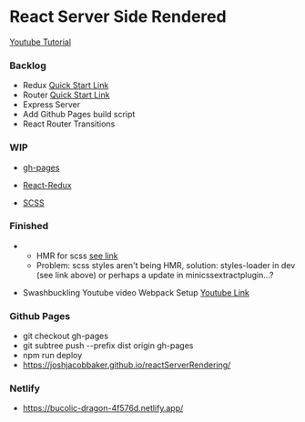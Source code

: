 # React Server Side Rendered

[Youtube Tutorial]("https://www.youtube.com/watch?v=JsX_iCZPyOM")

### Backlog

- Redux [Quick Start Link]("https://react-redux.js.org/tutorials/quick-start")
- Router [Quick Start Link]("https://github.com/remix-run/react-router/blob/main/docs/getting-started/tutorial.md")
- Express Server
- Add Github Pages build script
- React Router Transitions

### WIP

- [gh-pages]("https://dev.to/dyarleniber/setting-up-a-ci-cd-workflow-on-github-actions-for-a-react-app-with-github-pages-and-codecov-4hnp")
- [React-Redux]("https://redux.js.org/tutorials/essentials/part-5-async-logic")

- [SCSS]("https://www.udemy.com/course/advanced-css-and-sass/learn/lecture/8274494#overview")

### Finished

- - HMR for scss [see link]("https://stackoverflow.com/questions/52043727/webpack-live-hot-reload-for-sass")
  - Problem: scss styles aren't being HMR, solution: styles-loader in dev (see link above) or perhaps a <link type="text/css" rel="stylesheet"> update in minicssextractplugin...?

- Swashbuckling Youtube video Webpack Setup [Youtube Link]("https://www.youtube.com/watch?v=TOb1c39m64A")

### Github Pages

- git checkout gh-pages
- git subtree push --prefix dist origin gh-pages
- npm run deploy
- https://joshjacobbaker.github.io/reactServerRendering/

### Netlify

- https://bucolic-dragon-4f576d.netlify.app/
